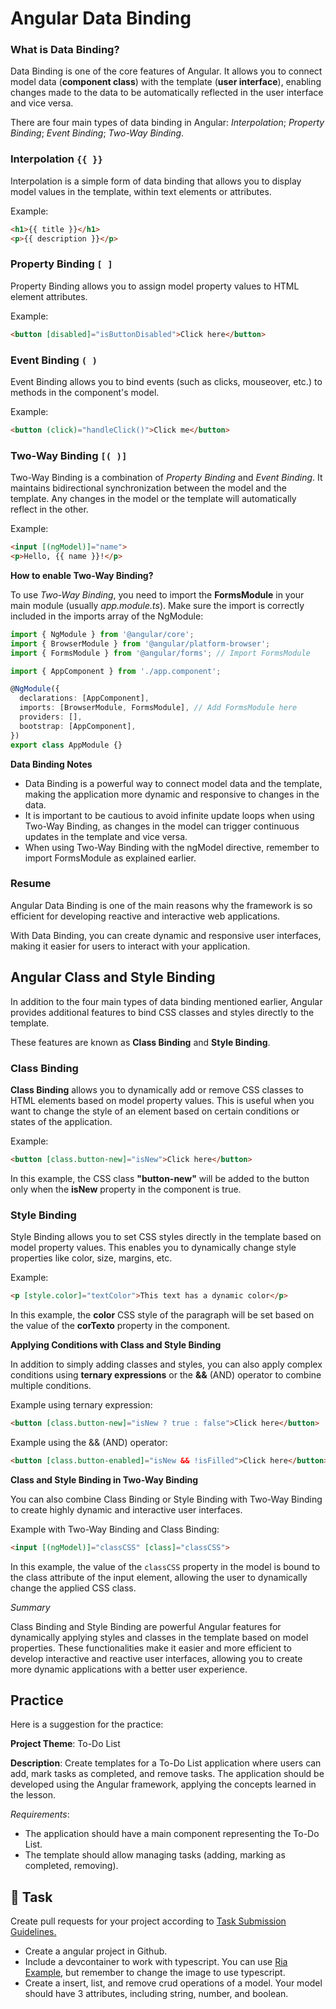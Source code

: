 # Angular Data Binding

### What is Data Binding?

Data Binding is one of the core features of Angular. It allows you to connect model data (**component class**) with the template (**user interface**), enabling changes made to the data to be automatically reflected in the user interface and vice versa.

There are four main types of data binding in Angular: _Interpolation_; _Property Binding_; _Event Binding_; _Two-Way Binding_.

### Interpolation `{{ }}`
Interpolation is a simple form of data binding that allows you to display model values in the template, within text elements or attributes.

Example:
```html
<h1>{{ title }}</h1>
<p>{{ description }}</p>
```

### Property Binding `[ ]`

Property Binding allows you to assign model property values to HTML element attributes.

Example:

```html
<button [disabled]="isButtonDisabled">Click here</button>
```

### Event Binding `( )`

Event Binding allows you to bind events (such as clicks, mouseover, etc.) to methods in the component's model.

Example:
```html
<button (click)="handleClick()">Click me</button>
```

### Two-Way Binding `[( )]`

Two-Way Binding is a combination of *Property Binding* and *Event Binding*. It maintains bidirectional synchronization between the model and the template. Any changes in the model or the template will automatically reflect in the other.

Example:
```html
<input [(ngModel)]="name">
<p>Hello, {{ name }}!</p>
```

**How to enable Two-Way Binding?**

To use *Two-Way Binding*, you need to import the **FormsModule** in your main module (usually *app.module.ts*). Make sure the import is correctly included in the imports array of the NgModule:

```typescript
import { NgModule } from '@angular/core';
import { BrowserModule } from '@angular/platform-browser';
import { FormsModule } from '@angular/forms'; // Import FormsModule

import { AppComponent } from './app.component';

@NgModule({
  declarations: [AppComponent],
  imports: [BrowserModule, FormsModule], // Add FormsModule here
  providers: [],
  bootstrap: [AppComponent],
})
export class AppModule {}
```

**Data Binding Notes**

- Data Binding is a powerful way to connect model data and the template, making the application more dynamic and responsive to changes in the data.
- It is important to be cautious to avoid infinite update loops when using Two-Way Binding, as changes in the model can trigger continuous updates in the template and vice versa.
- When using Two-Way Binding with the ngModel directive, remember to import FormsModule as explained earlier.

### Resume

Angular Data Binding is one of the main reasons why the framework is so efficient for developing reactive and interactive web applications. 

With Data Binding, you can create dynamic and responsive user interfaces, making it easier for users to interact with your application.

## Angular Class and Style Binding

In addition to the four main types of data binding mentioned earlier, Angular provides additional features to bind CSS classes and styles directly to the template.

These features are known as **Class Binding** and **Style Binding**.

### Class Binding

**Class Binding** allows you to dynamically add or remove CSS classes to HTML elements based on model property values. This is useful when you want to change the style of an element based on certain conditions or states of the application.

Example:

```html
<button [class.button-new]="isNew">Click here</button>
```

In this example, the CSS class **"button-new"** will be added to the button only when the **isNew** property in the component is true.

### Style Binding

Style Binding allows you to set CSS styles directly in the template based on model property values. This enables you to dynamically change style properties like color, size, margins, etc.

Example:

```html
<p [style.color]="textColor">This text has a dynamic color</p>
```

In this example, the **color** CSS style of the paragraph will be set based on the value of the **corTexto** property in the component.

**Applying Conditions with Class and Style Binding**

In addition to simply adding classes and styles, you can also apply complex conditions using **ternary expressions** or the **&&** (AND) operator to combine multiple conditions.

Example using ternary expression:

```html
<button [class.button-new]="isNew ? true : false">Click here</button>
```

Example using the && (AND) operator:

```html
<button [class.button-enabled]="isNew && !isFilled">Click here</button>
```

**Class and Style Binding in Two-Way Binding**

You can also combine Class Binding or Style Binding with Two-Way Binding to create highly dynamic and interactive user interfaces.

Example with Two-Way Binding and Class Binding:

```html
<input [(ngModel)]="classCSS" [class]="classCSS">
```

In this example, the value of the `classCSS` property in the model is bound to the class attribute of the input element, allowing the user to dynamically change the applied CSS class.

*Summary*

Class Binding and Style Binding are powerful Angular features for dynamically applying styles and classes in the template based on model properties. These functionalities make it easier and more efficient to develop interactive and reactive user interfaces, allowing you to create more dynamic applications with a better user experience.


## Practice

Here is a suggestion for the practice:

**Project Theme**: To-Do List

**Description**: Create templates for a To-Do List application where users can add, mark tasks as completed, and remove tasks. The application should be developed using the Angular framework, applying the concepts learned in the lesson.

*Requirements*:

- The application should have a main component representing the To-Do List.
- The template should allow managing tasks (adding, marking as completed, removing).


## 👷 Task

Create pull requests for your project according to [Task Submission Guidelines.](../assessment.md#task-submission)

- Create a angular project in Github.
- Include a devcontainer to work with typescript. You can use [Ria Example](https://github.com/persapiens-classes/ifrn-ria-example), but remember to change the image to use typescript.
- Create a insert, list, and remove crud operations of a model. Your model should have 3 attributes, including string, number, and boolean.
